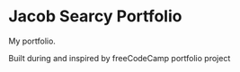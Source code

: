 # Jacob Searcy Portfolio

My portfolio.

Built during and inspired by freeCodeCamp portfolio project
